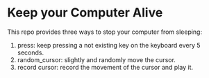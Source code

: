 # Keep your Computer Alive
This repo provides three ways to stop your computer from sleeping:
1. press: keep pressing a not existing key on the keyboard every 5 seconds.
2. random_cursor: slightly and randomly move the cursor.
3. record cursor: record the movement of the cursor and play it.
